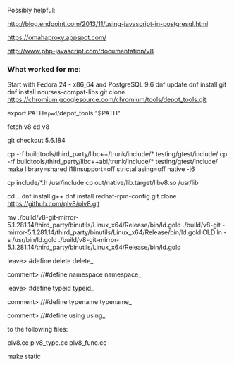 Possibly helpful:

http://blog.endpoint.com/2013/11/using-javascript-in-postgresql.html

https://omahaproxy.appspot.com/

http://www.php-javascript.com/documentation/v8

### What worked for me:
Start with Fedora 24 - x86_64 and PostgreSQL 9.6
dnf update
dnf install git
dnf install ncurses-compat-libs
git clone https://chromium.googlesource.com/chromium/tools/depot_tools.git 

export PATH=`pwd`/depot_tools:"$PATH"

fetch v8
cd v8

git checkout 5.6.184

cp -rf buildtools/third_party/libc++/trunk/include/* testing/gtest/include/
cp -rf buildtools/third_party/libc++abi/trunk/include/* testing/gtest/include/
make library=shared i18nsupport=off strictaliasing=off native -j6

cp include/*.h /usr/include
cp out/native/lib.target/libv8.so /usr/lib

cd ..
dnf install g++
dnf install redhat-rpm-config
git clone https://github.com/plv8/plv8.git

mv ./build/v8-git-mirror-5.1.281.14/third_party/binutils/Linux_x64/Release/bin/ld.gold ./build/v8-git -mirror-5.1.281.14/third_party/binutils/Linux_x64/Release/bin/ld.gold.OLD
ln -s /usr/bin/ld.gold ./build/v8-git-mirror-5.1.281.14/third_party/binutils/Linux_x64/Release/bin/ld.gold

leave>   #define delete    delete_

comment> //#define namespace namespace_

leave>   #define typeid    typeid_

comment> //#define typename  typename_

comment> //#define using   using_

to the following files:

plv8.cc
plv8_type.cc
plv8_func.cc

make static

